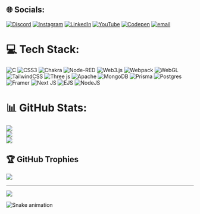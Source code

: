 
## 🌐 Socials:
[![Discord](https://img.shields.io/badge/Discord-%237289DA.svg?logo=discord&logoColor=white)](https://discord.gg/https://discord.gg/u99NpCX8aE) [![Instagram](https://img.shields.io/badge/Instagram-%23E4405F.svg?logo=Instagram&logoColor=white)](https://instagram.com/https://www.instagram.com/kenilcoder/) [![LinkedIn](https://img.shields.io/badge/LinkedIn-%230077B5.svg?logo=linkedin&logoColor=white)](https://linkedin.com/in/https://www.linkedin.com/in/kenil-sangani/ ) [![YouTube](https://img.shields.io/badge/YouTube-%23FF0000.svg?logo=YouTube&logoColor=white)](https://youtube.com/@https://www.youtube.com/@kenilgamer3035) [![Codepen](https://img.shields.io/badge/Codepen-000000?logo=codepen&logoColor=white)](https://codepen.io/kenilgamer) [![email](https://img.shields.io/badge/Email-D14836?logo=gmail&logoColor=white)](mailto:kenilk677@gmail.com) 

# 💻 Tech Stack:
![C](https://img.shields.io/badge/c-%2300599C.svg?style=for-the-badge&logo=c&logoColor=white) ![CSS3](https://img.shields.io/badge/css3-%231572B6.svg?style=for-the-badge&logo=css3&logoColor=white) ![Chakra](https://img.shields.io/badge/chakra-%234ED1C5.svg?style=for-the-badge&logo=chakraui&logoColor=white) ![Node-RED](https://img.shields.io/badge/Node--RED-%238F0000.svg?style=for-the-badge&logo=node-red&logoColor=white) ![Web3.js](https://img.shields.io/badge/web3.js-F16822?style=for-the-badge&logo=web3.js&logoColor=white) ![Webpack](https://img.shields.io/badge/webpack-%238DD6F9.svg?style=for-the-badge&logo=webpack&logoColor=black) ![WebGL](https://img.shields.io/badge/WebGL-990000?logo=webgl&logoColor=white&style=for-the-badge) ![TailwindCSS](https://img.shields.io/badge/tailwindcss-%2338B2AC.svg?style=for-the-badge&logo=tailwind-css&logoColor=white) ![Three js](https://img.shields.io/badge/threejs-black?style=for-the-badge&logo=three.js&logoColor=white) ![Apache](https://img.shields.io/badge/apache-%23D42029.svg?style=for-the-badge&logo=apache&logoColor=white) ![MongoDB](https://img.shields.io/badge/MongoDB-%234ea94b.svg?style=for-the-badge&logo=mongodb&logoColor=white) ![Prisma](https://img.shields.io/badge/Prisma-3982CE?style=for-the-badge&logo=Prisma&logoColor=white) ![Postgres](https://img.shields.io/badge/postgres-%23316192.svg?style=for-the-badge&logo=postgresql&logoColor=white) ![Framer](https://img.shields.io/badge/Framer-black?style=for-the-badge&logo=framer&logoColor=blue) ![Next JS](https://img.shields.io/badge/Next-black?style=for-the-badge&logo=next.js&logoColor=white) ![EJS](https://img.shields.io/badge/ejs-%23B4CA65.svg?style=for-the-badge&logo=ejs&logoColor=black) ![NodeJS](https://img.shields.io/badge/node.js-6DA55F?style=for-the-badge&logo=node.js&logoColor=white)
# 📊 GitHub Stats:
![](https://github-readme-stats.vercel.app/api?username=kenilgamer&theme=dark&hide_border=false&include_all_commits=false&count_private=false)<br/>
![](https://nirzak-streak-stats.vercel.app/?user=kenilgamer&theme=dark&hide_border=false)<br/>
![](https://github-readme-stats.vercel.app/api/top-langs/?username=kenilgamer&theme=dark&hide_border=false&include_all_commits=false&count_private=false&layout=compact)

## 🏆 GitHub Trophies
![](https://github-profile-trophy.vercel.app/?username=kenilgamer&theme=radical&no-frame=false&no-bg=false&margin-w=4)

---
[![](https://visitcount.itsvg.in/api?id=kenilgamer&icon=0&color=0)](https://visitcount.itsvg.in)

<img src="https://raw.githubusercontent.com/kenilgamer/kenilgamer/output/snake.svg" alt="Snake animation" />

###
<!-- Proudly created with GPRM ( https://gprm.itsvg.in ) -->
